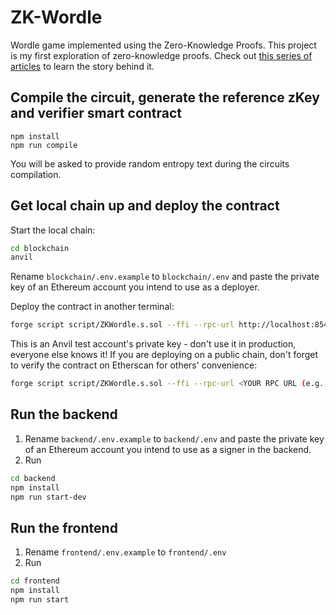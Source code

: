 # ZK-Wordle

Wordle game implemented using the Zero-Knowledge Proofs. This project is my first exploration of zero-knowledge proofs. Check out [this series of articles](https://alexkuzmin.io/posts/zk-wordle-1/) to learn the story behind it.

## Compile the circuit, generate the reference zKey and verifier smart contract

```
npm install
npm run compile
```

You will be asked to provide random entropy text during the circuits compilation.

## Get local chain up and deploy the contract

Start the local chain:

```bash
cd blockchain
anvil
```

Rename `blockchain/.env.example` to `blockchain/.env` and paste the private key of an Ethereum account you intend to use as a deployer.

Deploy the contract in another terminal:

```bash
forge script script/ZKWordle.s.sol --ffi --rpc-url http://localhost:8545 --private-key 0xac0974bec39a17e36ba4a6b4d238ff944bacb478cbed5efcae784d7bf4f2ff80 -vvv --broadcast
```

This is an Anvil test account's private key - don't use it in production, everyone else knows it!
If you are deploying on a public chain, don't forget to verify the contract on Etherscan for others' convenience:

```bash
forge script script/ZKWordle.s.sol --ffi --rpc-url <YOUR RPC URL (e.g., Infura)> --private-key <YOUR ETHEREUM PRIVATE KEY> -vvv --broadcast --etherscan-api-key <YOUR ETHERSCAN API KEY> --verify
```

## Run the backend

1. Rename `backend/.env.example` to `backend/.env` and paste the private key of an Ethereum account you intend to use as a signer in the backend.
2. Run

```bash
cd backend
npm install
npm run start-dev
```

## Run the frontend

1. Rename `frontend/.env.example` to `frontend/.env`
2. Run

```bash
cd frontend
npm install
npm run start
```
